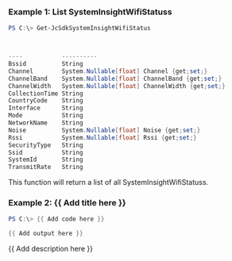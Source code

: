 ### Example 1: List SystemInsightWifiStatuss
```powershell
PS C:\> Get-JcSdkSystemInsightWifiStatus



----           ----------
Bssid          String
Channel        System.Nullable[float] Channel {get;set;}
ChannelBand    System.Nullable[float] ChannelBand {get;set;}
ChannelWidth   System.Nullable[float] ChannelWidth {get;set;}
CollectionTime String
CountryCode    String
Interface      String
Mode           String
NetworkName    String
Noise          System.Nullable[float] Noise {get;set;}
Rssi           System.Nullable[float] Rssi {get;set;}
SecurityType   String
Ssid           String
SystemId       String
TransmitRate   String


```

This function will return a list of all SystemInsightWifiStatuss.

### Example 2: {{ Add title here }}
```powershell
PS C:\> {{ Add code here }}

{{ Add output here }}
```

{{ Add description here }}

